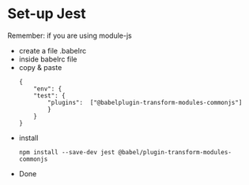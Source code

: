 # Set-up Jest

Remember: if you are using module-js 

- create a file .babelrc 
- inside babelrc file
- copy & paste
    ```
    {
        "env": {
        "test": {
            "plugins":  ["@babelplugin-transform-modules-commonjs"]
            }
        }
    }
    ```
- install
    ```
    npm install --save-dev jest @babel/plugin-transform-modules-commonjs
    ```
- Done